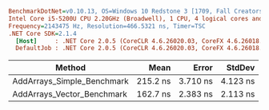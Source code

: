 ``` ini

BenchmarkDotNet=v0.10.13, OS=Windows 10 Redstone 3 [1709, Fall Creators Update] (10.0.16299.192)
Intel Core i5-5200U CPU 2.20GHz (Broadwell), 1 CPU, 4 logical cores and 2 physical cores
Frequency=2143475 Hz, Resolution=466.5321 ns, Timer=TSC
.NET Core SDK=2.1.4
  [Host]     : .NET Core 2.0.5 (CoreCLR 4.6.26020.03, CoreFX 4.6.26018.01), 64bit RyuJIT
  DefaultJob : .NET Core 2.0.5 (CoreCLR 4.6.26020.03, CoreFX 4.6.26018.01), 64bit RyuJIT


```
|                     Method |     Mean |    Error |   StdDev |
|--------------------------- |---------:|---------:|---------:|
| AddArrays_Simple_Benchmark | 215.2 ns | 3.710 ns | 4.123 ns |
| AddArrays_Vector_Benchmark | 162.7 ns | 2.383 ns | 2.113 ns |
